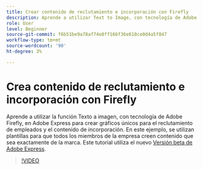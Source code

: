 ```yaml
---
title: Crear contenido de reclutamiento e incorporación con Firefly
description: Aprende a utilizar Text to Image, con tecnología de Adobe Firefly, en Adobe Express para crear gráficos únicos para el reclutamiento de empleados y el contenido de incorporación
role: User
level: Beginner
source-git-commit: f6b51be9a78af74e0ff166f36e610ce0d4a5f847
workflow-type: tm+mt
source-wordcount: '90'
ht-degree: 3%

---
```


# Crea contenido de reclutamiento e incorporación con Firefly

Aprende a utilizar la función Texto a imagen, con tecnología de Adobe Firefly, en Adobe Express para crear gráficos únicos para el reclutamiento de empleados y el contenido de incorporación. En este ejemplo, se utilizan plantillas para que todos los miembros de la empresa creen contenido que sea exactamente de la marca. Este tutorial utiliza el nuevo [Versión beta de Adobe Express](https://www.adobe.com/express/).

>[!VIDEO](https://video.tv.adobe.com/v/3422411?quality=12&learn=on&hidetitle=true)